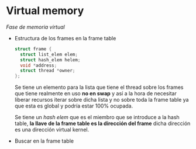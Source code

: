 # Virtual memory

*Fase de memoria virtual*

- Estructura de los frames en la frame table

    ```c
    struct frame {
      struct list_elem elem;
      struct hash_elem helem;
      void *address;
      struct thread *owner;
    };
    ```

    Se tiene un elemento para la lista que tiene el thread sobre los frames que tiene realmente en uso **no en swap** y así a la hora de necesitar liberar recursos iterar sobre dicha lista y no sobre toda la frame table ya que esta es global y podría estar 100% ocupada.

    Se tiene un *hash elem* que es el miembro que se introduce a la hash table, **la llave de la frame table es la dirección del frame** dicha dirección es una dirección virtual kernel.

- Buscar en la frame table